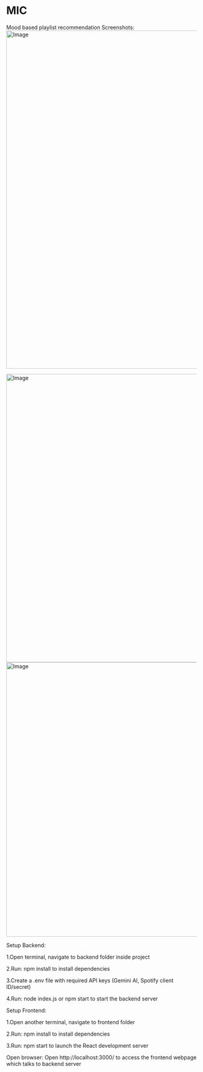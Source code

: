 # MIC
Mood based playlist recommendation
Screenshots:
<img width="1594" height="892" alt="Image" src="https://github.com/user-attachments/assets/2bbe29b5-69fd-4301-bc7f-e20c431ef6c8" />

<img width="906" height="761" alt="Image" src="https://github.com/user-attachments/assets/d8dd831c-64ad-414a-bff3-13a9e36a1f65" />

<img width="1464" height="724" alt="Image" src="https://github.com/user-attachments/assets/e3a43d82-9ffc-454f-8dd2-fb2a2b742fa6" />

Setup Backend:

1.Open terminal, navigate to backend folder inside project

2.Run: npm install to install dependencies

3.Create a .env file with required API keys (Gemini AI, Spotify client ID/secret)

4.Run: node index.js or npm start to start the backend server

Setup Frontend:

1.Open another terminal, navigate to frontend folder

2.Run: npm install to install dependencies

3.Run: npm start to launch the React development server

Open browser:
Open http://localhost:3000/ to access the frontend webpage which talks to backend server
